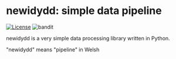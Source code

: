 # newidydd: simple data pipeline

[![License](https://img.shields.io/badge/License-Apache%202.0-blue.svg)](https://github.com/joocer/newidydd/blob/master/LICENSE)
![bandit](https://github.com/joocer/newidydd/workflows/bandit/badge.svg)


newidydd is a very simple data processing library written in Python.


"newidydd" means "pipeline" in Welsh
